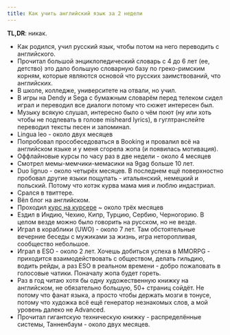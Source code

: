 ```yaml
---
title: Как учить английский язык за 2 недели
---
```


**TL,DR**: никак.

- Как родился, учил русский язык, чтобы потом на него переводить с английского.
- Прочитал большой энциклопедический словарь с 4 до 6 лет (ее, детство) это дало большую словарную базу по греко-римским корням, которые являются основой что русских заимствований, что английских.
- В школе, колледже, университете на отвали, но учил.
- В игры на Dendy и Sega с бумажным словарём перед телеком сидел играл и переводил все диалоги потому что сюжет интересен был.
- Музыку всякую слушал, интересно было о чём поют (ну или хоть чтобы не подпевать в голове misheard lyrics), в гуглтранслейте переводил тексты песен и запоминал.
- Lingua leo - около двух месяцев
- Попробовал прособеседоваться в Booking и провалил всё на английском языке и у меня сгорела жопа (и появилась мотивация).
- Оффлайновые курсы по часу раз в две недели - около 4 месяцев
- Смотрел мемы-мемчики-мемасики на 9gag больше 10 лет.
- Duo lignuo - около четырёх месяцев. В последнем ещё поверхностно пробовал другие языки пощупать - итальянский, немецкий и польский. Потому что котэк курва мама мия и люблю индастриал.
- Срался в твиттере.
- Вёл блог на английском.
- Проходил [курс на курсере](http://coursera.org/api/certificate.v1/pdf/4DHY7WQBMT25) ~ около трёх месяцев
- Ездил в Индию, Чехию, Кипр, Турцию, Сербию, Черногорию. В целом везде можно было говорить на русском, но не везде.
- Играл в кораблики (UWO) - около 7 лет. Там обстоятельные вечерние беседы с мужиками за жизнь, игра неторопливая, сообщество небольшое.
- Играл в ESO - около 2 лет. Хочешь добиться успеха в MMORPG - приходится взаимодействовать с обществом, делать гильдию, водить рейды, а раз ESO в реальном времени - добро пожаловать в голосовые чатики. Поначалу жопа будет гореть.
- Раз в год читаю хотя бы одну художественную книжку на английском, не обязательно большую, 50+ страниц сойдёт. Не потому что фанат языка, а просто чтобы держать мозги в тонусе, потому что художка всё ещё генератор незнакомых слов, а мой уровень далеко не Advanced.
- Прочитал гигантскую техническую книжку - распределённые системы, Танненбаум - около двух месяцев.